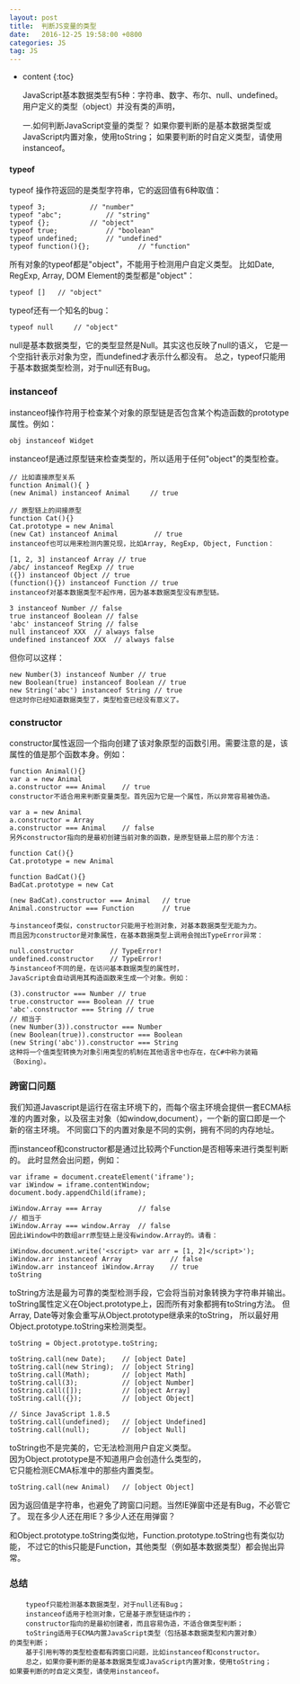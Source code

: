 ```yaml
---
layout: post
title:  判断JS变量的类型
date:   2016-12-25 19:58:00 +0800
categories: JS
tag: JS
---
```


* content
{:toc}


	JavaScript基本数据类型有5种：字符串、数字、布尔、null、undefined。 
	用户定义的类型（object）并没有类的声明，
	
	一.如何判断JavaScript变量的类型？
	如果你要判断的是基本数据类型或JavaScript内置对象，使用toString；
	如果要判断的时自定义类型，请使用instanceof。


#### typeof

typeof 操作符返回的是类型字符串，它的返回值有6种取值：

    typeof 3; 			// "number"
    typeof "abc"; 			// "string"
    typeof {}; 			// "object"
    typeof true; 			// "boolean"
    typeof undefined; 		// "undefined"
    typeof function(){}; 	        // "function"


所有对象的typeof都是"object"，不能用于检测用户自定义类型。 
比如Date, RegExp, Array, DOM Element的类型都是"object"：

    typeof []   // "object"
    
typeof还有一个知名的bug：  

    typeof null     // "object"

null是基本数据类型，它的类型显然是Null。其实这也反映了null的语义， 
它是一个空指针表示对象为空，而undefined才表示什么都没有。 
总之，typeof只能用于基本数据类型检测，对于null还有Bug。



### instanceof

instanceof操作符用于检查某个对象的原型链是否包含某个构造函数的prototype属性。例如：

    obj instanceof Widget

instanceof是通过原型链来检查类型的，所以适用于任何"object"的类型检查。

    // 比如直接原型关系
    function Animal(){ }
    (new Animal) instanceof Animal     // true
    
    // 原型链上的间接原型
    function Cat(){}
    Cat.prototype = new Animal
    (new Cat) instanceof Animal         // true
    instanceof也可以用来检测内置兑现，比如Array, RegExp, Object, Function：
    
    [1, 2, 3] instanceof Array // true
    /abc/ instanceof RegExp // true
    ({}) instanceof Object // true
    (function(){}) instanceof Function // true
    instanceof对基本数据类型不起作用，因为基本数据类型没有原型链。
    
    3 instanceof Number // false
    true instanceof Boolean // false
    'abc' instanceof String // false
    null instanceof XXX  // always false
    undefined instanceof XXX  // always false
但你可以这样：

    new Number(3) instanceof Number // true
    new Boolean(true) instanceof Boolean // true
    new String('abc') instanceof String // true
    但这时你已经知道数据类型了，类型检查已经没有意义了。

### constructor

constructor属性返回一个指向创建了该对象原型的函数引用。需要注意的是，该属性的值是那个函数本身。例如：

    function Animal(){}
    var a = new Animal
    a.constructor === Animal    // true
    constructor不适合用来判断变量类型。首先因为它是一个属性，所以非常容易被伪造。

    var a = new Animal
    a.constructor = Array
    a.constructor === Animal    // false
    另外constructor指向的是最初创建当前对象的函数，是原型链最上层的那个方法：
    
    function Cat(){}
    Cat.prototype = new Animal
    
    function BadCat(){}
    BadCat.prototype = new Cat
    
    (new BadCat).constructor === Animal   // true
    Animal.constructor === Function       // true
    
    与instanceof类似，constructor只能用于检测对象，对基本数据类型无能为力。  
    而且因为constructor是对象属性，在基本数据类型上调用会抛出TypeError异常：
    
    null.constructor         // TypeError!
    undefined.constructor    // TypeError!
    与instanceof不同的是，在访问基本数据类型的属性时，
    JavaScript会自动调用其构造函数来生成一个对象。例如：
    
    (3).constructor === Number // true
    true.constructor === Boolean // true
    'abc'.constructor === String // true
    // 相当于
    (new Number(3)).constructor === Number
    (new Boolean(true)).constructor === Boolean
    (new String('abc')).constructor === String
    这种将一个值类型转换为对象引用类型的机制在其他语言中也存在，在C#中称为装箱（Boxing）。

### 跨窗口问题

我们知道Javascript是运行在宿主环境下的，而每个宿主环境会提供一套ECMA标准的内置对象，以及宿主对象（如window,document），一个新的窗口即是一个新的宿主环境。 不同窗口下的内置对象是不同的实例，拥有不同的内存地址。

而instanceof和constructor都是通过比较两个Function是否相等来进行类型判断的。 此时显然会出问题，例如：

    var iframe = document.createElement('iframe');
    var iWindow = iframe.contentWindow;
    document.body.appendChild(iframe);
    
    iWindow.Array === Array         // false
    // 相当于
    iWindow.Array === window.Array  // false
    因此iWindow中的数组arr原型链上是没有window.Array的。请看：
    
    iWindow.document.write('<script> var arr = [1, 2]</script>');
    iWindow.arr instanceof Array            // false
    iWindow.arr instanceof iWindow.Array    // true
    toString

toString方法是最为可靠的类型检测手段，它会将当前对象转换为字符串并输出。 toString属性定义在Object.prototype上，因而所有对象都拥有toString方法。 但Array, Date等对象会重写从Object.prototype继承来的toString， 所以最好用Object.prototype.toString来检测类型。

    toString = Object.prototype.toString;
    
    toString.call(new Date);    // [object Date]
    toString.call(new String);  // [object String]
    toString.call(Math);        // [object Math]
    toString.call(3);           // [object Number]
    toString.call([]);          // [object Array]
    toString.call({});          // [object Object]
    
    // Since JavaScript 1.8.5
    toString.call(undefined);   // [object Undefined]
    toString.call(null);        // [object Null]
    
toString也不是完美的，它无法检测用户自定义类型。  
因为Object.prototype是不知道用户会创造什么类型的，  
它只能检测ECMA标准中的那些内置类型。

    toString.call(new Animal)   // [object Object]
因为返回值是字符串，也避免了跨窗口问题。当然IE弹窗中还是有Bug，不必管它了。 现在多少人还在用IE？多少人还在用弹窗？

和Object.prototype.toString类似地，Function.prototype.toString也有类似功能， 不过它的this只能是Function，其他类型（例如基本数据类型）都会抛出异常。

### 总结

        typeof只能检测基本数据类型，对于null还有Bug；  
        instanceof适用于检测对象，它是基于原型链运作的；  
        constructor指向的是最初创建者，而且容易伪造，不适合做类型判断；  
        toString适用于ECMA内置JavaScript类型（包括基本数据类型和内置对象）
    的类型判断；  
        基于引用判等的类型检查都有跨窗口问题，比如instanceof和constructor。  
        总之，如果你要判断的是基本数据类型或JavaScript内置对象，使用toString；
    如果要判断的时自定义类型，请使用instanceof。  